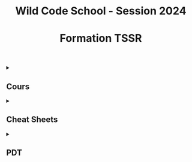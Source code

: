 <div align="center"><h1>Wild Code School - Session 2024</h1></div>
<div align="center"><h1>Formation TSSR</h1></div>
<br>
<br>

<details>
<summary><h2>Cours</h2></summary>
  <details>
  <summary><strong>Bash</strong></summary>
    
  - [Les scripts Bash - partie 1](https://github.com/ThoXinou/Cours_TSSR/blob/main/Bash/Les%20scripts%20Bash%20-%20partie%201.md)
  - [Les scripts Bash - partie 2](https://github.com/ThoXinou/Cours_TSSR/blob/main/Bash/Les%20scripts%20Bash%20-%20partie%202.md)
  - [Les scripts Bash - partie 3](https://github.com/ThoXinou/Cours_TSSR/blob/main/Bash/Les%20scripts%20Bash%20-%20partie%203.md)

  </details>
  
  <details>
  <summary><strong>Cybersécurité</strong></summary>

  - [Sécuriser les systèmes](https://github.com/ThoXinou/Cours_TSSR/blob/main/Cybers%C3%A9curit%C3%A9/S%C3%A9curiser%20les%20syst%C3%A8mes.md)

  </details>
  
  <details>
  <summary><strong>IT Management</strong></summary>

  - [Gestion des mises à jour](https://github.com/ThoXinou/Cours_TSSR/blob/main/IT%20Management/Gestion%20des%20mises%20%C3%A0%20jour.md)
  - [Journalisation](https://github.com/ThoXinou/Cours_TSSR/blob/main/IT%20Management/Journalisation.md)
  - [La messagerie](https://github.com/ThoXinou/Cours_TSSR/blob/main/IT%20Management/La%20messagerie.md)
  - [La supervision](https://github.com/ThoXinou/Cours_TSSR/blob/main/IT%20Management/La%20supervision.md)
  - [Le cloud](https://github.com/ThoXinou/Cours_TSSR/blob/main/IT%20Management/Le%20cloud.md)
  - [Les services bureautiques](https://github.com/ThoXinou/Cours_TSSR/blob/main/IT%20Management/Les%20services%20bureautiques.md)
  - [Sauvegarde & Archivage](https://github.com/ThoXinou/Cours_TSSR/blob/main/IT%20Management/Sauvegarde%20%26%20Archivage.md)
  - [Suivi de parc informatique](https://github.com/ThoXinou/Cours_TSSR/blob/main/IT%20Management/Suivi%20de%20parc%20informatique.md)
  - [Suivi des incidents](https://github.com/ThoXinou/Cours_TSSR/blob/main/IT%20Management/Suivi%20des%20incidents.md)


  </details>

  <details>
  <summary><strong>Méthodes</strong></summary>
  
  - [Git - GitHub](https://github.com/ThoXinou/Cours_TSSR/blob/main/M%C3%A9thodes/Git_GitHub.md)
  - [Introduction aux méthodes agiles](https://github.com/ThoXinou/Cours_TSSR/blob/main/M%C3%A9thodes/Introduction%20aux%20m%C3%A9thodes%20agiles.md)

  </details>

  <details>
  <summary><strong>OS</strong></summary>

  - [Architecture des ordinateurs (notions)](https://github.com/ThoXinou/Cours_TSSR/blob/main/OS/Architecture%20des%20ordinateurs%20(notions).md)
  - [Gestion du stockage](https://github.com/ThoXinou/Cours_TSSR/blob/main/OS/OS%20-%20Gestion%20du%20stockage.md)
  - [Gestion processeur et mémoire](https://github.com/ThoXinou/Cours_TSSR/blob/main/OS/OS%20-%20Gestion%20processeur%20et%20m%C3%A9moire.md)
  - [Interpréteurs de commandes](https://github.com/ThoXinou/Cours_TSSR/blob/main/OS/OS%20-%20Interpr%C3%A9teurs%20de%20commandes.md)
  - [Qu'est-ce qu'un système d'exploitation](https://github.com/ThoXinou/Cours_TSSR/blob/main/OS/OS%20-%20Qu'est-ce%20qu'un%20syst%C3%A8me%20d'exploitation.md)
  - [Stockage avancé](https://github.com/ThoXinou/Cours_TSSR/blob/main/OS/Stockage%20avanc%C3%A9.md)

  </details>

  <details>
  <summary><strong>Passage Titre</strong></summary>

  - [TSSR - Passage de titre](https://github.com/ThoXinou/Cours_TSSR/blob/main/Passage%20Titre/TSSR%20-%20Passage%20de%20titre.md)

  </details>

  <details>
  <summary><strong>Réseaux</strong></summary>

  - [DNS](https://github.com/ThoXinou/Cours_TSSR/blob/main/R%C3%A9seaux/DNS.md)
  - [Ethernet](https://github.com/ThoXinou/Cours_TSSR/blob/main/R%C3%A9seaux/Ethernet.md)
  - [IP version 4 - Adresse et paquet](https://github.com/ThoXinou/Cours_TSSR/blob/main/R%C3%A9seaux/IP%20version%204%20-%20Adresse%20et%20paquet.md)
  - [IP version 6 - Adresse et paquet](https://github.com/ThoXinou/Cours_TSSR/blob/main/R%C3%A9seaux/IP%20version%206%20-%20Adresse%20et%20paquet.md)
  - [La téléphonie sur IP](https://github.com/ThoXinou/Cours_TSSR/blob/main/R%C3%A9seaux/La%20t%C3%A9l%C3%A9phonie%20sur%20IP.md)
  - [Le routage IP](https://github.com/ThoXinou/Cours_TSSR/blob/main/R%C3%A9seaux/Le%20routage%20IP.md)
  - [Principe des réseaux](https://github.com/ThoXinou/Cours_TSSR/blob/main/R%C3%A9seaux/Principe%20des%20r%C3%A9seaux.md)
  - [WIFI](https://github.com/ThoXinou/Cours_TSSR/blob/main/R%C3%A9seaux/WIFI.md)

  </details>

  <details>
  <summary><strong>SysAdmin</strong></summary>

  - [Active Directory - partie 1](https://github.com/ThoXinou/Cours_TSSR/blob/main/SysAdmin/Active%20Directory%20-%20partie%201.md)
  - [Active Directory - partie 2](https://github.com/ThoXinou/Cours_TSSR/blob/main/SysAdmin/Active%20Directory%20-%20partie%202.md)
  - [Déploiement automatisé de Windows](https://github.com/ThoXinou/Cours_TSSR/blob/main/SysAdmin/D%C3%A9ploiement%20automatis%C3%A9%20de%20Windows.md)
  - [Les GPO](https://github.com/ThoXinou/Cours_TSSR/blob/main/SysAdmin/Les%20GPO.md)
  - [Les gestionnaires de paquets](https://github.com/ThoXinou/Cours_TSSR/blob/main/SysAdmin/Les%20gestionnaires%20de%20paquets.md)
  - [Les serveurs Web](https://github.com/ThoXinou/Cours_TSSR/blob/main/SysAdmin/Les%20serveurs%20web.md)
  - [Les utilisateurs - Partie 1](https://github.com/ThoXinou/Cours_TSSR/blob/main/SysAdmin/Les%20utilisateurs%20-%20Partie%201.md)
  - [Les utilisateurs - Partie 2](https://github.com/ThoXinou/Cours_TSSR/blob/main/SysAdmin/Les%20utilisateurs%20-%20Partie%202.md)
  - [Outils de l'admin](https://github.com/ThoXinou/Cours_TSSR/blob/main/SysAdmin/Outils%20de%20l'admin.md)
  - [WSUS](https://github.com/ThoXinou/Cours_TSSR/blob/main/SysAdmin/WSUS.md)

  </details>

  <details>
  <summary><strong>Sécurité Réseau</strong></summary>

  - [Cryptographie](https://github.com/ThoXinou/Cours_TSSR/blob/main/S%C3%A9curit%C3%A9%20R%C3%A9seau/Cryptographie.md)
  - [Filtrage réseau](https://github.com/ThoXinou/Cours_TSSR/blob/main/S%C3%A9curit%C3%A9%20R%C3%A9seau/Filtrage%20r%C3%A9seau.md)
  - [IDS_IPS](https://github.com/ThoXinou/Cours_TSSR/blob/main/S%C3%A9curit%C3%A9%20R%C3%A9seau/IDS_IPS.md)
  - [Introduction à la cybersécurité](https://github.com/ThoXinou/Cours_TSSR/blob/main/S%C3%A9curit%C3%A9%20R%C3%A9seau/Introduction%20%C3%A0%20la%20cybers%C3%A9curit%C3%A9.md)
  - [RADIUS](https://github.com/ThoXinou/Cours_TSSR/blob/main/S%C3%A9curit%C3%A9%20R%C3%A9seau/RADIUS.md)
  - [SSH](https://github.com/ThoXinou/Cours_TSSR/blob/main/S%C3%A9curit%C3%A9%20R%C3%A9seau/SSH.md)
  - [VPN](https://github.com/ThoXinou/Cours_TSSR/blob/main/S%C3%A9curit%C3%A9%20R%C3%A9seau/VPN.md)

  </details>

  <details>
  <summary><strong>TSSR</strong></summary>

  - [TSSR - Le métier](https://github.com/ThoXinou/Cours_TSSR/blob/main/TSSR/TSSR%20-%20Le%20m%C3%A9tier.md)
  - [TSSR - Les aspects juridiques](https://github.com/ThoXinou/Cours_TSSR/blob/main/TSSR/TSSR%20-%20Les%20aspects%20juridiques.md)
  - [TSSR - Les méthodes d'enseignement](https://github.com/ThoXinou/Cours_TSSR/blob/main/TSSR/TSSR%20-%20Les%20m%C3%A9thodes%20d'enseignement.md)
  - [TSSR - Les outils](https://github.com/ThoXinou/Cours_TSSR/blob/main/TSSR/TSSR%20-%20Les%20outils.md)
  - [TSSR - Présentation du programme](https://github.com/ThoXinou/Cours_TSSR/blob/main/TSSR/TSSR%20-%20Pr%C3%A9sentation%20du%20programme.md)

  </details>

  <details>
  <summary><strong>Virtualisation - Conteneurs</strong></summary>

  - [Docker](https://github.com/ThoXinou/Cours_TSSR/blob/main/Virtualisation%20-%20Conteneurs/Docker.md)
  - [La virtualisation](https://github.com/ThoXinou/Cours_TSSR/blob/main/Virtualisation%20-%20Conteneurs/La%20virtualisation.md)

  </details>

  <details>
  <summary><strong>Windows</strong></summary>

  - [Scripting Powershell - partie 1](https://github.com/ThoXinou/Cours_TSSR/blob/main/Windows/Scripting%20Powershell%20-%20partie%201.md)
  - [Scripting Powershell - partie 2](https://github.com/ThoXinou/Cours_TSSR/blob/main/Windows/Scripting%20Powershell%20-%20partie%202.md)
  - [Scripting Powershell - partie 3](https://github.com/ThoXinou/Cours_TSSR/blob/main/Windows/Scripting%20Powershell%20-%20partie%203.md)

 </details>
</details>

<details>
<summary><h2>Cheat Sheets</h2></summary>
  
  - [CIDR / Adresses Réseaux](https://github.com/ThoXinou/Cours_TSSR/blob/main/Cheat_Sheets/CIDR.md)
  - [Modèle OSI / Modèle TCP/IP](https://github.com/ThoXinou/Cours_TSSR/blob/main/Cheat_Sheets/CheatSheetModeleISO-TCP.md)
  - [Ports - Liste Complète](https://github.com/ThoXinou/Cours_TSSR/blob/main/Cheat_Sheets/Common_Ports.md)
  - [Ports - Liste Condensée + Couches OSI](https://github.com/ThoXinou/Cours_TSSR/blob/main/Cheat_Sheets/PortsCheatSheet.md)
  - [Commandes Linux - Utilisateurs/Groupes](https://github.com/ThoXinou/Cours_TSSR/blob/main/Cheat_Sheets/Linux_Commands_Users_Groups.md)

</details>

<details>
<summary><h2>PDT</h2></summary>

## Mise en situation professionnelle

### AD / Lecteur réseau (Mappage), Checkpoint 3 Partie 3 de l'exercice 1, Droits NTFS, Exercice 2 du Checkpoint 2
 - Article sur le mappage de lecteurs réseaux par GPO : https://www.it-connect.fr/comment-monter-un-lecteur-reseau-par-gpo/
 - Vidéo sur le mappage de lecteurs réseaux par GPO : https://www.youtube.com/watch?v=v__Y7_HeXrg&t=3s
 - Article sur les permissions NTFS : https://www.it-connect.fr/serveur-de-fichiers-les-permissions-ntfs-et-de-partage/
 - Vidéo sur les permissions NTFS : https://www.youtube.com/watch?v=Lfn99UGXZi0&t=3s
 - Article sur la commande  `net use` (**A SAVOIR**) : https://www.malekal.com/net-use-windows-partage-lecteur-reseau/

### Scripts PowerShell : Script CSV 
 - Article sur l'import d'utilisateurs dans un AD via un fichier CSV : https://www.it-connect.fr/chapitres/creer-des-utilisateurs-dans-lad-a-partir-dun-csv/
 - Vidéo sur l'import d'utilisateurs dans un AD via un fichier CSV : https://www.youtube.com/watch?v=cgVbXXIOoTc&t=4s

### Scripts Batch
 - Lien YT sur les bases du scripting Bash : https://www.youtube.com/watch?v=3sZ9cA2diFE

### Partie Linux : Gestion utilisateurs et groupes (Ajout/Retrait d'un compte, Ajout/Retrait d'un compte à un groupe, Ajout d'un compte dans un groupe sudo)
 - Cheat Sheet commandes Linux  : https://linuxcommandlibrary.com/basic/usersgroups

### Atelier TOIP
 - Lien Github vers l'atelier : https://github.com/ThoXinou/Cours_TSSR/blob/main/Ateliers/s17-atelier-VoIP-Freepbx.md

### TOIP
 - Lien GitHub vers le cours  : https://github.com/ThoXinou/Cours_TSSR/blob/main/Réseaux/La%20téléphonie%20sur%20IP.md
 - Lien vers la quête "Installation FreePBX" : https://odyssey.wildcodeschool.com/quests/2790
 - Lien vers la quête "Configuration FreePBX" : https://odyssey.wildcodeschool.com/quests/2791
 - Lien vers la quête "Création d'utilisateurs et de lignes FreePBX : https://odyssey.wildcodeschool.com/quests/2794

## Questionnaire

### Avantages du VDI
 - Lien Axis-Solutions sur les avantages / inconvenients du VDI : https://www.axis-solutions.fr/quels-sont-les-avantages-de-la-vdi-ou-bureau-virtuel/

### NAS / SAN
 - Article HyperTec : https://hypertecsp.com/fr-CA/knowledge-base/nas-ou-san/
 - Article IT-Connect : https://www.it-connect.fr/les-das-san-nas-et-le-stockage-cloud-pour-les-debutants/
 - Vidéo IT-Connect : https://www.youtube.com/watch?v=uT7uvxlyxeA

### Tableau protocoles (TCP/UDP) à revoir (Checkpoint 4)
 - Lien GitHub : https://github.com/ThoXinou/Cours_TSSR/blob/main/Cheat_Sheets/Common_Ports.md
 - Lien Github_2 : https://github.com/ThoXinou/Cours_TSSR/blob/main/Cheat_Sheets/PortsCheatSheet.md

### Table de routage d'un routeur IPv4 et IPv6
 - Commande Cisco pour faire un iproute
 - Lien pour les commandes d'un routeur Cisco : https://www.numelion.com/commandes-routeurs-cisco.html

### Sous-réseaux IP (Checkpoint 4)
 - Lien vers la quête "Découpage de réseaux IP : https://odyssey.wildcodeschool.com/quests/2277

### Veeam Backup, logiciel de sauvegarde
 - Lien IT-Connect sur la création de sauvegardes avec Veeam Backup : https://www.it-connect.fr/chapitres/creer-une-sauvegarde-complete-de-son-pc-avec-veeam-endpoint-backup/

## Oral

### Ajout d'un compte de messagerie dans un logiciel de messagerie et ajout d'une signature
 - Lien vers le support Mozilla pour la configuration automatique d'un compte sur Thunderbird : https://support.mozilla.org/fr/kb/configuration-automatique-de-compte
 - Lien vers le support Mozilla pour  la configuration manuelle d'un compte sur Thunderbird : https://support.mozilla.org/fr/kb/configurer-un-compte-manuellement
 - Lien vers le support Mozilla pour ajouter une signature aux mails : https://support.mozilla.org/fr/kb/ajouter-signature-messages

### Filtrer les messages d'une boite mail
 - Lien vers le support Mozilla pour classer les mails en utilisant des filtres : https://support.mozilla.org/fr/kb/classer-vos-messages-en-utilisant-des-filtres

### Modèle OSI
 - Lien vers un article de Community sur le modèle OSI : https://community.fs.com/fr/article/tcpip-vs-osi-whats-the-difference-between-the-two-models.html
 - Lien vers un article de Napsis sur le modèle OSI : https://www.napsis.fr/actualite/reseau-modele-osi/

### Utilisation GLPI
 - Lien vers un article très complet de Netpunet : https://neptunet.fr/glpi/

</details>

